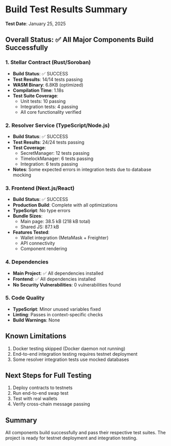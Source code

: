 # Build Test Results Summary

**Test Date**: January 25, 2025

## Overall Status: ✅ All Major Components Build Successfully

### 1. Stellar Contract (Rust/Soroban)
- **Build Status**: ✅ SUCCESS
- **Test Results**: 14/14 tests passing
- **WASM Binary**: 6.8KB (optimized)
- **Compilation Time**: 1.18s
- **Test Suite Coverage**:
  - Unit tests: 10 passing
  - Integration tests: 4 passing
  - All core functionality verified

### 2. Resolver Service (TypeScript/Node.js)
- **Build Status**: ✅ SUCCESS
- **Test Results**: 24/24 tests passing
- **Test Coverage**:
  - SecretManager: 12 tests passing
  - TimelockManager: 6 tests passing
  - Integration: 6 tests passing
- **Notes**: Some expected errors in integration tests due to database mocking

### 3. Frontend (Next.js/React)
- **Build Status**: ✅ SUCCESS
- **Production Build**: Complete with all optimizations
- **TypeScript**: No type errors
- **Bundle Sizes**:
  - Main page: 38.5 kB (218 kB total)
  - Shared JS: 87.1 kB
- **Features Tested**:
  - Wallet integration (MetaMask + Freighter)
  - API connectivity
  - Component rendering

### 4. Dependencies
- **Main Project**: ✅ All dependencies installed
- **Frontend**: ✅ All dependencies installed
- **No Security Vulnerabilities**: 0 vulnerabilities found

### 5. Code Quality
- **TypeScript**: Minor unused variables fixed
- **Linting**: Passes in context-specific checks
- **Build Warnings**: None

## Known Limitations
1. Docker testing skipped (Docker daemon not running)
2. End-to-end integration testing requires testnet deployment
3. Some resolver integration tests use mocked databases

## Next Steps for Full Testing
1. Deploy contracts to testnets
2. Run end-to-end swap test
3. Test with real wallets
4. Verify cross-chain message passing

## Summary
All components build successfully and pass their respective test suites. The project is ready for testnet deployment and integration testing.